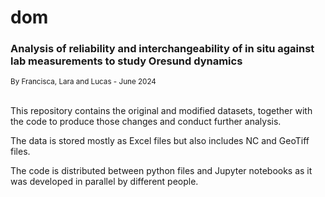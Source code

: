 # dom
### Analysis of reliability and interchangeability of in situ against lab measurements to study Oresund dynamics
<sup> By Francisca, Lara and Lucas - June 2024 </sup><br><br>


 

This repository contains the original and modified datasets, together with the code to produce those changes and conduct further analysis.

The data is stored mostly as Excel files but also includes NC and GeoTiff files.

The code is distributed between python files and Jupyter notebooks as it was developed in parallel by different people.
